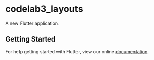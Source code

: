 # codelab3_layouts

A new Flutter application.

## Getting Started

For help getting started with Flutter, view our online
[documentation](https://flutter.io/).

